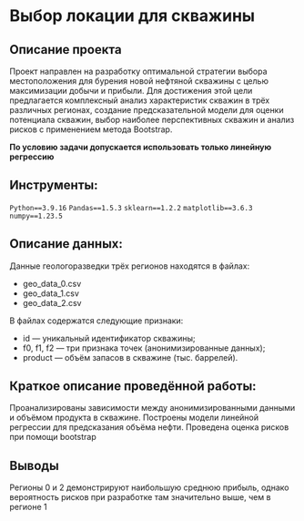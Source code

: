 # Выбор локации для скважины

## Описание проекта

Проект направлен на разработку оптимальной стратегии выбора местоположения для бурения новой нефтяной скважины с целью максимизации добычи и прибыли. 
Для достижения этой цели предлагается комплексный анализ характеристик скважин в трёх различных регионах, создание предсказательной модели для оценки потенциала скважин, выбор наиболее перспективных скважин и анализ рисков с применением метода Bootstrap.

**По условию задачи допускается использовать только линейную регрессию**

## Инструменты:

`Python==3.9.16`
`Pandas==1.5.3`
`sklearn==1.2.2`
`matplotlib==3.6.3`
`numpy==1.23.5`

## Описание данных:

Данные геологоразведки трёх регионов находятся в файлах: 
- geo_data_0.csv 
- geo_data_1.csv 
- geo_data_2.csv 

В файлах содержатся следующие признаки:
- id — уникальный идентификатор скважины;
- f0, f1, f2 — три признака точек (анонимизированные данных);
- product — объём запасов в скважине (тыс. баррелей).

## Краткое описание проведённой работы:

Проанализированы зависимости между анонимизированными данными и объёмом продукта в скважине.
Построены модели линейной регрессии для предсказания объёма нефти.
Проведена оценка рисков при помощи bootstrap

## Выводы
Регионы 0 и 2 демонстрируют наибольшую среднюю прибыль, однако вероятность рисков при разработке там значительно выше, чем в регионе 1
